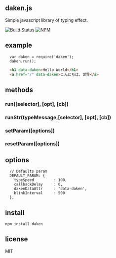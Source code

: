 ## daken.js
Simple javascript library of typing effect.

[![Build Status](https://travis-ci.org/moschan/daken.svg)](https://travis-ci.org/moschan/daken)
[![NPM](https://nodei.co/npm/daken.png)](https://nodei.co/npm/daken/)

## example

```JS
  var daken = require('daken');
  daken.run();
```

```HTML
  <h1 data-daken>Hello World</h1>
  <a href="/" data-daken>こんにちは、世界</a>
```

## methods

### run([selector], [opt], [cb])
### runStr(typeMessage,[selector], [opt], [cb])
### setParam([options])
### resetParam([options])

## options
```
  // Defaults param
  DEFAULT_PARAM: {
    typeSpeed         : 100,
    callbackDelay     : 0,
    dakenDataAttr     : 'data-daken',
    blinkInterval     : 500
  },
```

## install
```
npm install daken
```

## license
MIT
